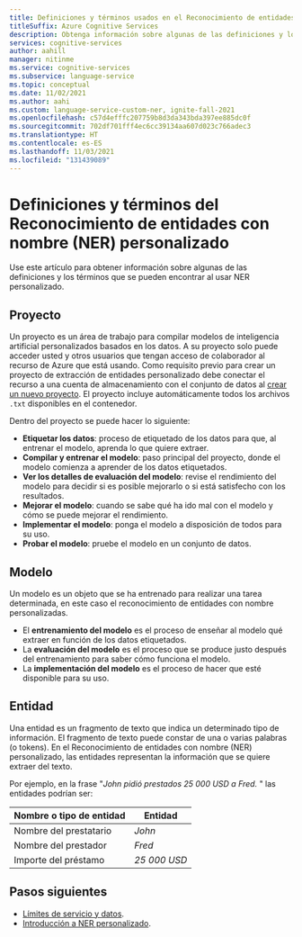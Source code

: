 ```yaml
---
title: Definiciones y términos usados en el Reconocimiento de entidades con nombre (NER) personalizado
titleSuffix: Azure Cognitive Services
description: Obtenga información sobre algunas de las definiciones y los términos que se pueden encontrar al usar el Reconocimiento de entidades con nombre (NER) personalizado
services: cognitive-services
author: aahill
manager: nitinme
ms.service: cognitive-services
ms.subservice: language-service
ms.topic: conceptual
ms.date: 11/02/2021
ms.author: aahi
ms.custom: language-service-custom-ner, ignite-fall-2021
ms.openlocfilehash: c57d4efffc207759b8d3da343bda397ee885dc0f
ms.sourcegitcommit: 702df701fff4ec6cc39134aa607d023c766adec3
ms.translationtype: HT
ms.contentlocale: es-ES
ms.lasthandoff: 11/03/2021
ms.locfileid: "131439089"
---
```

# <a name="custom-named-entity-recognition-ner-definitions-and-terms"></a>Definiciones y términos del Reconocimiento de entidades con nombre (NER) personalizado

Use este artículo para obtener información sobre algunas de las definiciones y los términos que se pueden encontrar al usar NER personalizado.

## <a name="project"></a>Proyecto

Un proyecto es un área de trabajo para compilar modelos de inteligencia artificial personalizados basados en los datos. A su proyecto solo puede acceder usted y otros usuarios que tengan acceso de colaborador al recurso de Azure que está usando.
Como requisito previo para crear un proyecto de extracción de entidades personalizado debe conectar el recurso a una cuenta de almacenamiento con el conjunto de datos al [crear un nuevo proyecto](how-to/create-project.md). El proyecto incluye automáticamente todos los archivos `.txt` disponibles en el contenedor.

Dentro del proyecto se puede hacer lo siguiente:

* **Etiquetar los datos**: proceso de etiquetado de los datos para que, al entrenar el modelo, aprenda lo que quiere extraer.
* **Compilar y entrenar el modelo**: paso principal del proyecto, donde el modelo comienza a aprender de los datos etiquetados. 
* **Ver los detalles de evaluación del modelo**: revise el rendimiento del modelo para decidir si es posible mejorarlo o si está satisfecho con los resultados.
* **Mejorar el modelo**: cuando se sabe qué ha ido mal con el modelo y cómo se puede mejorar el rendimiento. 
* **Implementar el modelo**: ponga el modelo a disposición de todos para su uso. 
* **Probar el modelo**: pruebe el modelo en un conjunto de datos.

## <a name="model"></a>Modelo

Un modelo es un objeto que se ha entrenado para realizar una tarea determinada, en este caso el reconocimiento de entidades con nombre personalizadas.

* El **entrenamiento del modelo** es el proceso de enseñar al modelo qué extraer en función de los datos etiquetados.
* La **evaluación del modelo** es el proceso que se produce justo después del entrenamiento para saber cómo funciona el modelo.
* La **implementación del modelo** es el proceso de hacer que esté disponible para su uso.

## <a name="entity"></a>Entidad

Una entidad es un fragmento de texto que indica un determinado tipo de información. El fragmento de texto puede constar de una o varias palabras (o tokens). En el Reconocimiento de entidades con nombre (NER) personalizado, las entidades representan la información que se quiere extraer del texto. 

Por ejemplo, en la frase "*John pidió prestados 25 000 USD a Fred.* " las entidades podrían ser: 

| Nombre o tipo de entidad | Entidad |
| -- | -- |
| Nombre del prestatario | *John* |
| Nombre del prestador | *Fred* |
| Importe del préstamo | *25 000 USD* |

## <a name="next-steps"></a>Pasos siguientes

* [Límites de servicio y datos](service-limits.md).
* [Introducción a NER personalizado](../overview.md).
